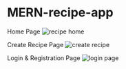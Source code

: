 # MERN-recipe-app
Home Page
![recipe home](https://github.com/anvikshik1/MERN-recipe-app/assets/41194541/59cef6f2-87aa-405c-815c-3cf2a82a80b2)

Create Recipe Page
![create recipe](https://github.com/anvikshik1/MERN-recipe-app/assets/41194541/ad315cb3-392d-44e0-a3bf-166a2d130a41)

Login & Registration Page
![login page](https://github.com/anvikshik1/MERN-recipe-app/assets/41194541/614c4d03-2efe-426e-938a-507009010ef4)
